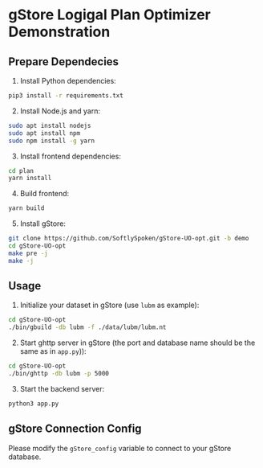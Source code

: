 # gStore Logigal Plan Optimizer Demonstration

## Prepare Dependecies

1. Install Python dependencies:

```bash
pip3 install -r requirements.txt
```

2. Install Node.js and yarn:

```bash
sudo apt install nodejs
sudo apt install npm
sudo npm install -g yarn
```

3. Install frontend dependencies:

```bash
cd plan
yarn install
```

4. Build frontend:

```bash
yarn build
```

5. Install gStore:

```bash
git clone https://github.com/SoftlySpoken/gStore-UO-opt.git -b demo
cd gStore-UO-opt
make pre -j
make -j
```


## Usage

1. Initialize your dataset in gStore (use `lubm` as example):

```bash
cd gStore-UO-opt
./bin/gbuild -db lubm -f ./data/lubm/lubm.nt
```

2. Start ghttp server in gStore (the port and database name should be the same as in `app.py`)):

```bash
cd gStore-UO-opt
./bin/ghttp -db lubm -p 5000
```

3. Start the backend server:

```bash
python3 app.py
```

## gStore Connection Config

Please modify the `gStore_config` variable to connect to your gStore database.

